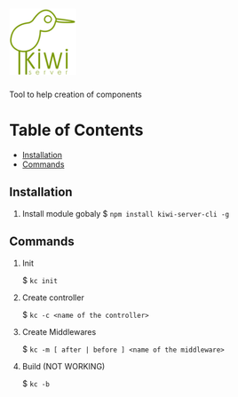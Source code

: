 
# <img src="kiwi.png" width="120" alt="logo">
Tool to help creation of components

# Table of Contents
* [Installation](#installation)
* [Commands](#commands)
  
## Installation
1. Install module gobaly
    $ `npm install kiwi-server-cli -g`

## Commands
1. Init

    $ `kc init`

2. Create controller

    $ `kc -c <name of the controller>`

3. Create Middlewares

    $ `kc -m [ after | before ] <name of the middleware>`

4. Build (NOT WORKING)

    $ `kc -b`
    
